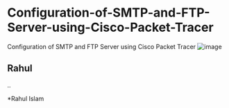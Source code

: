 # Configuration-of-SMTP-and-FTP-Server-using-Cisco-Packet-Tracer
Configuration of SMTP and FTP Server using Cisco Packet Tracer
![image](https://github.com/rahul-joy/Configuration-of-SMTP-and-FTP-Server-using-Cisco-Packet-Tracer/assets/81201194/6e711cc6-22be-485a-912d-1a039812e7f3)


## Rahul

..

*Rahul Islam
